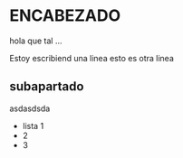 # ENCABEZADO

hola que tal ...

Estoy escribiend una linea
esto es otra linea 
## subapartado 
asdasdsda
* lista 1
* 2
* 3 